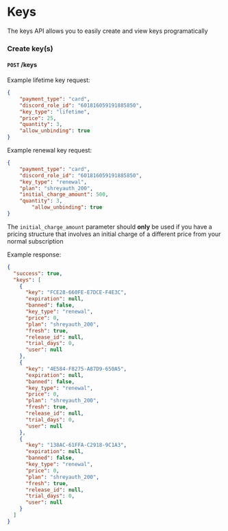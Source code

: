 # Keys

The keys API allows you to easily create and view keys programatically

### Create key(s)

#### `POST` **/keys**
Example lifetime key request:
```json
{
	"payment_type": "card",
	"discord_role_id": "601816059191885850",
	"key_type": "lifetime",
	"price": 25,
	"quantity": 3,
	"allow_unbinding": true
}
```

Example renewal key request:
```json
{
    "payment_type": "card",
    "discord_role_id": "601816059191885850",
    "key_type": "renewal",
    "plan": "shreyauth_200",
    "initial_charge_amount": 500,
    "quantity": 3,
		"allow_unbinding": true
}
```
The `initial_charge_amount` parameter should **only** be used if you have a pricing structure that involves an initial charge of a different price from your normal subscription

Example response:
```json
{
  "success": true,
  "keys": [
    {
      "key": "FCE28-660FE-E7DCE-F4E3C",
      "expiration": null,
      "banned": false,
      "key_type": "renewal",
      "price": 0,
      "plan": "shreyauth_200",
      "fresh": true,
      "release_id": null,
      "trial_days": 0,
      "user": null
    },
    {
      "key": "4E584-F8275-A87D9-650A5",
      "expiration": null,
      "banned": false,
      "key_type": "renewal",
      "price": 0,
      "plan": "shreyauth_200",
      "fresh": true,
      "release_id": null,
      "trial_days": 0,
      "user": null
    },
    {
      "key": "138AC-61FFA-C2918-9C1A3",
      "expiration": null,
      "banned": false,
      "key_type": "renewal",
      "price": 0,
      "plan": "shreyauth_200",
      "fresh": true,
      "release_id": null,
      "trial_days": 0,
      "user": null
    }
  ]
}
```
